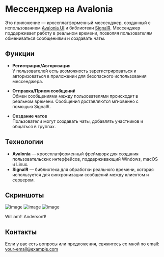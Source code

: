 # Мессенджер на Avalonia

Это приложение — кроссплатформенный мессенджер, созданный с использованием [Avalonia UI](https://avaloniaui.net/) и библиотеки [SignalR](https://dotnet.microsoft.com/apps/aspnet/signalr). Мессенджер поддерживает работу в реальном времени, позволяя пользователям обмениваться сообщениями и создавать чаты.

## Функции

- **Регистрация/Авторизация**  
  У пользователей есть возможность зарегистрироваться и авторизоваться в приложении для безопасного использования мессенджера.
  
- **Отправка/Прием сообщений**  
  Обмен сообщениями между пользователями происходит в реальном времени. Сообщения доставляются мгновенно с помощью SignalR.
  
- **Создание чатов**  
  Пользователи могут создавать чаты, добавлять участников и общаться в группах.

## Технологии

- **Avalonia** — кроссплатформенный фреймворк для создания пользовательских интерфейсов, поддерживающий Windows, macOS и Linux.
- **SignalR** — библиотека для обработки реального времени, которая используется для синхронизации сообщений между клиентом и сервером.

## Скриншоты

![image](https://github.com/user-attachments/assets/2211191b-61d9-4d3f-8679-a19e426e7b8c)
![image](https://github.com/user-attachments/assets/559e3dc9-e5ab-4b7c-987c-9241c8354632)
![image](https://github.com/user-attachments/assets/46830847-2067-46a7-9614-2cf19a89539b)



William1!
Anderson1!

## Контакты

Если у вас есть вопросы или предложения, свяжитесь со мной по email: [your-email@example.com](mailto:your-email@example.com)
